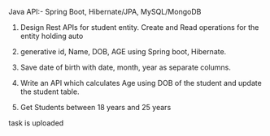 Java API:- Spring Boot, Hibernate/JPA, MySQL/MongoDB

1. Design Rest APIs for student entity. Create and Read operations for the entity holding auto

2. generative id, Name, DOB, AGE using Spring boot, Hibernate.

3. Save date of birth with date, month, year as separate columns.

4. Write an API which calculates Age using DOB of the student and update the student table.

5. Get Students between 18 years and 25 years

task is uploaded
